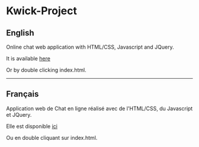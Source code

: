 # Kwick-Project

## English

Online chat web application with HTML/CSS, Javascript and JQuery.

It is available [here](https://sami-hattab.alwaysdata.net/KwickChat/)

Or by double clicking index.html.

***

## Français

Application web de Chat en ligne réalisé avec de l'HTML/CSS, du Javascript et JQuery.

Elle est disponible [ici](https://sami-hattab.alwaysdata.net/KwickChat/)

Ou en double cliquant sur index.html.
